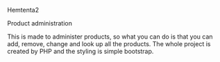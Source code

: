 Hemtenta2

Product administration

This is made to administer products, so what you can do is that you can add, remove, change and look up all the products.
The whole project is created by PHP and the styling is simple bootstrap.
